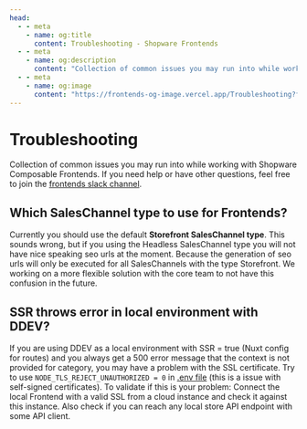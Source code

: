 ```yaml
---
head:
  - - meta
    - name: og:title
      content: Troubleshooting - Shopware Frontends
  - - meta
    - name: og:description
      content: "Collection of common issues you may run into while working with Shopware Composable Frontends."
  - - meta
    - name: og:image
      content: "https://frontends-og-image.vercel.app/Troubleshooting?fontSize=150px"
---
```


# Troubleshooting

Collection of common issues you may run into while working with Shopware Composable Frontends. If you need help or have other questions, feel free to join the [frontends slack channel](https://shopwarecommunity.slack.com/archives/C050L6NCMGQ).

## Which SalesChannel type to use for Frontends?

Currently you should use the default **Storefront SalesChannel type**. This sounds wrong, but if you using the Headless SalesChannel type you will not have nice speaking seo urls at the moment. Because the generation of seo urls will only be executed for all SalesChannels with the type Storefront. We working on a more flexible solution with the core team to not have this confusion in the future.

## SSR throws error in local environment with DDEV?

If you are using DDEV as a local environment with SSR = true (Nuxt config for routes) and you always get a 500 error message that the context is not provided for category, you may have a problem with the SSL certificate. Try to use `NODE_TLS_REJECT_UNAUTHORIZED = 0` in [.env file](https://nuxt.com/docs/guide/directory-structure/env) (this is a issue with self-signed certificates). To validate if this is your problem: Connect the local Frontend with a valid SSL from a cloud instance and check it against this instance. Also check if you can reach any local store API endpoint with some API client.

